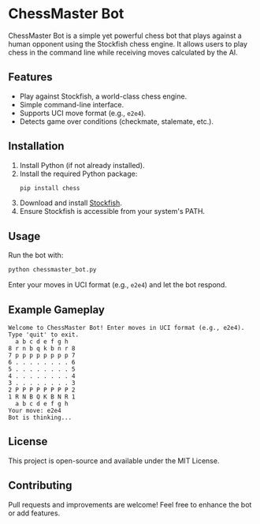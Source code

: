 # ChessMaster Bot

ChessMaster Bot is a simple yet powerful chess bot that plays against a human opponent using the Stockfish chess engine. It allows users to play chess in the command line while receiving moves calculated by the AI.

## Features
- Play against Stockfish, a world-class chess engine.
- Simple command-line interface.
- Supports UCI move format (e.g., `e2e4`).
- Detects game over conditions (checkmate, stalemate, etc.).

## Installation

1. Install Python (if not already installed). 
2. Install the required Python package:
   ```sh   
   pip install chess   
   ```
3. Download and install [Stockfish](https://stockfishchess.org/download/).
4. Ensure Stockfish is accessible from your system's PATH.

## Usage   

Run the bot with: 
```sh
python chessmaster_bot.py 
```

Enter your moves in UCI format (e.g., `e2e4`) and let the bot respond.

## Example Gameplay
```
Welcome to ChessMaster Bot! Enter moves in UCI format (e.g., e2e4). Type 'quit' to exit.
  a b c d e f g h
8 r n b q k b n r 8
7 p p p p p p p p 7
6 . . . . . . . . 6
5 . . . . . . . . 5
4 . . . . . . . . 4
3 . . . . . . . . 3
2 P P P P P P P P 2
1 R N B Q K B N R 1
  a b c d e f g h
Your move: e2e4
Bot is thinking...
```

## License
This project is open-source and available under the MIT License.

## Contributing
Pull requests and improvements are welcome! Feel free to enhance the bot or add features.

